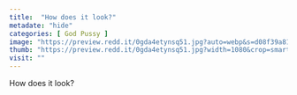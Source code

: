 ```yaml
---
title:  "How does it look?"
metadate: "hide"
categories: [ God Pussy ]
image: "https://preview.redd.it/0gda4etynsq51.jpg?auto=webp&s=d08f39a81324fd5f90a0e35a515c33696f566638"
thumb: "https://preview.redd.it/0gda4etynsq51.jpg?width=1080&crop=smart&auto=webp&s=eb702a30d96caf168ca936508a4e8822346379c6"
visit: ""
---
```

How does it look?
